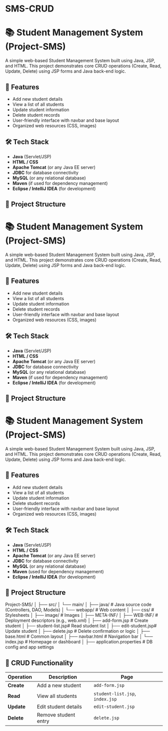 # SMS-CRUD
# 📚 Student Management System (Project-SMS)

A simple web-based Student Management System built using Java, JSP, and HTML. This project demonstrates core CRUD operations (Create, Read, Update, Delete) using JSP forms and Java back-end logic.

## 🌟 Features

- Add new student details
- View a list of all students
- Update student information
- Delete student records
- User-friendly interface with navbar and base layout
- Organized web resources (CSS, images)

## 🛠️ Tech Stack

- **Java** (Servlet/JSP)
- **HTML / CSS**
- **Apache Tomcat** (or any Java EE server)
- **JDBC** for database connectivity
- **MySQL** (or any relational database)
- **Maven** (if used for dependency management)
- **Eclipse / IntelliJ IDEA** (for development)

## 📁 Project Structure
# 📚 Student Management System (Project-SMS)

A simple web-based Student Management System built using Java, JSP, and HTML. This project demonstrates core CRUD operations (Create, Read, Update, Delete) using JSP forms and Java back-end logic.

## 🌟 Features

- Add new student details
- View a list of all students
- Update student information
- Delete student records
- User-friendly interface with navbar and base layout
- Organized web resources (CSS, images)

## 🛠️ Tech Stack

- **Java** (Servlet/JSP)
- **HTML / CSS**
- **Apache Tomcat** (or any Java EE server)
- **JDBC** for database connectivity
- **MySQL** (or any relational database)
- **Maven** (if used for dependency management)
- **Eclipse / IntelliJ IDEA** (for development)

## 📁 Project Structure
# 📚 Student Management System (Project-SMS)

A simple web-based Student Management System built using Java, JSP, and HTML. This project demonstrates core CRUD operations (Create, Read, Update, Delete) using JSP forms and Java back-end logic.

## 🌟 Features

- Add new student details
- View a list of all students
- Update student information
- Delete student records
- User-friendly interface with navbar and base layout
- Organized web resources (CSS, images)

## 🛠️ Tech Stack

- **Java** (Servlet/JSP)
- **HTML / CSS**
- **Apache Tomcat** (or any Java EE server)
- **JDBC** for database connectivity
- **MySQL** (or any relational database)
- **Maven** (used for dependency management)
- **Eclipse / IntelliJ IDEA** (for development)

## 📁 Project Structure
Project-SMS/
│
├── src/
│ └── main/
│ ├── java/ # Java source code (Controllers, DAO, Models)
│ └── webapp/ # Web content
│ ├── css/ # Stylesheets
│ ├── image/ # Images
│ ├── META-INF/
│ ├── WEB-INF/ # Deployment descriptors (e.g., web.xml)
│ ├── add-form.jsp # Create student
│ ├── student-list.jsp# Read student list
│ ├── edit-student.jsp# Update student
│ ├── delete.jsp # Delete confirmation or logic
│ ├── base.html # Common layout
│ ├── navbar.html # Navigation bar
│ └── index.jsp # Homepage or dashboard
│
├── application.properties # DB config and app settings

## 🧩 CRUD Functionality
| Operation  | Description          | Page                            |
| ---------- | -------------------- | ------------------------------- |
| **Create** | Add a new student    | `add-form.jsp`                  |
| **Read**   | View all students    | `student-list.jsp`, `index.jsp` |
| **Update** | Edit student details | `edit-student.jsp`              |
| **Delete** | Remove student entry | `delete.jsp`                    |




